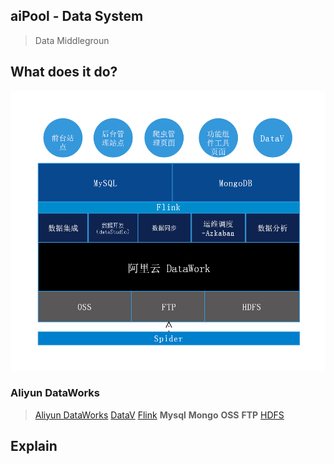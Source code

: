 ## aiPool - Data System
 
>Data Middlegroun

## What does it do?

![架构](resources/images/架构.png)

### Aliyun DataWorks
> [Aliyun DataWorks](https://di2-cn-hangzhou.data.aliyun.com/?spm=a1z3jh.11711402.0.0.2c313413avEAll#/project/datasource-list)   [DataV](https://common-buy.aliyun.com/?commodityCode=datav#/)   [Flink](https://ci.apache.org/projects/flink/flink-docs-release-1.9/getting-started/tutorials/local_setup.html) **Mysql**   **Mongo**   **OSS**  **FTP**    [HDFS](https://www.aliyun.com/product/alidfs)

## Explain

